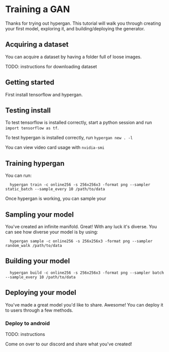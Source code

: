 # Training a GAN

Thanks for trying out hypergan. This tutorial will walk you through creating your first model, exploring it, and building/deploying the generator.

## Acquiring a dataset

You can acquire a dataset by having a folder full of loose images.

TODO: instructions for downloading dataset

## Getting started

First install tensorflow and hypergan.

## Testing install

To test tensorflow is installed correctly, start a python session and run `import tensorflow as tf`.

To test hypergan is installed correctly, run `hypergan new . -l`

You can view video card usage with `nvidia-smi`

## Training hypergan

You can run:

```text
  hypergan train -c online256 -s 256x256x3 -format png --sampler static_batch --sample_every 10 /path/to/data
```

Once hypergan is working, you can sample your

## Sampling your model

You've created an infinite manifold. Great! With any luck it's diverse. You can see how diverse your model is by using:

```text
  hypergan sample -c online256 -s 256x256x3 -format png --sampler random_walk /path/to/data
```

## Building your model

```text
  hypergan build -c online256 -s 256x256x3 -format png --sampler batch --sample_every 10 /path/to/data
```

## Deploying your model

You've made a great model you'd like to share. Awesome! You can deploy it to users through a few methods.

### Deploy to android

TODO: instructions

Come on over to our discord and share what you've created!

